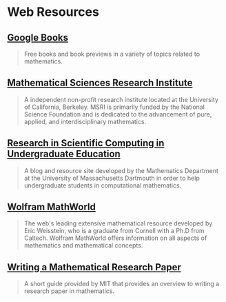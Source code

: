# Web Resources

## [Google Books](https:/www.google.com/search?tbm=bks&hl=en&q=math#hl=en&q=mathematics&tbm=bks "Google Books Mathematics Search")

> Free books and book previews in a variety of topics related to mathematics.

## [Mathematical Sciences Research Institute](http:/www.msri.org/web/msri)

> A independent non-profit research institute located at the University of California, Berkeley. MSRI is primarily funded by the National Science Foundation and is dedicated to the advancement of pure, applied, and interdisciplinary mathematics.

## [Research in Scientific Computing in Undergraduate Education](http:/compmath.wordpress.com/)

> A blog and resource site developed by the Mathematics Department at the University of Massachusetts Dartmouth in order to help undergraduate students in computational mathematics.

## [Wolfram MathWorld](http:/mathworld.wolfram.com/)

> The web's leading extensive mathematical resource developed by Eric Weisstein, who is a graduate from Cornell with a Ph.D from Caltech. Wolfram MathWorld offers information on all aspects of mathematics and mathematical concepts.

## [Writing a Mathematical Research Paper](http:/web.mit.edu/jrickert/www/mathadvice.html)

> A short guide provided by MIT that provides an overview to writing a research paper in mathematics.



